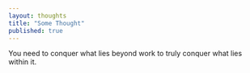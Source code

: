 ```yaml
---
layout: thoughts
title: "Some Thought"
published: true
---
```


You need to conquer what lies beyond work to truly conquer what lies within it.

